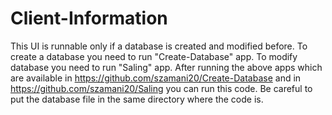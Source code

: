 # Client-Information
This UI is runnable only if a database is created and modified before.
To create a database you need to run "Create-Database" app.
To modify database you need to run "Saling" app.
After running the above apps which are available in https://github.com/szamani20/Create-Database 
and in https://github.com/szamani20/Saling you can run this code.
Be careful to put the database file in the same directory where the code is.
